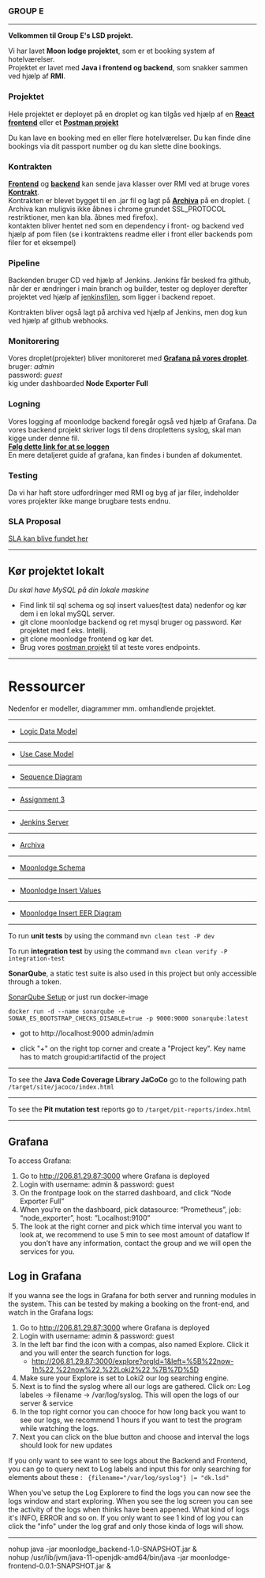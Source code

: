 ### GROUP E 

* * * 
**Velkommen til Group E's LSD projekt.**

Vi har lavet **Moon lodge projektet**, som er et booking system af hotelværelser.  
Projektet er lavet med **Java i frontend og backend**, som snakker sammen ved hjælp af **RMI**.  

### Projektet  
Hele projektet er deployet på en droplet og kan tilgås ved hjælp af en [**React frontend**](http://206.81.29.87/) eller et [**Postman projekt**](https://www.getpostman.com/collections/bb1d633ed47153050bab)   

Du kan lave en booking med en eller flere hotelværelser. Du kan finde dine bookings via dit passport number og du kan slette dine bookings.  

### Kontrakten
[**Frontend**](https://github.com/LargeSystemsDevelopment2020/MoonLodge-FrontEnd) og [**backend**](https://github.com/LargeSystemsDevelopment2020/Moonlodge-Backend) kan sende java klasser over RMI ved at bruge vores [**Kontrakt**](https://github.com/LargeSystemsDevelopment2020/MoonLodge_Contract).  
Kontrakten er blevet bygget til en .jar fil og lagt på [**Archiva**](http://rasmuslynge.com:8081/#artifact/dk.cphbusiness.lsd.groupe.moonloodge/MoonLodgeContract) på en droplet. ( Archiva kan muligvis ikke åbnes i chrome grundet SSL_PROTOCOL restriktioner, men kan bla. åbnes med firefox).  
kontakten bliver hentet ned som en dependency i front- og backend ved hjælp af pom filen (se i kontraktens readme eller i front eller backends pom filer for et eksempel)


### Pipeline
Backenden bruger CD ved hjælp af Jenkins. Jenkins får besked fra github, når der er ændringer i main branch og builder, tester og deployer derefter projektet ved hjælp af [jenkinsfilen](https://github.com/LargeSystemsDevelopment2020/Moonlodge-Backend/blob/main/Jenkinsfile), som ligger i backend repoet.  

Kontrakten bliver også lagt på archiva ved hjælp af Jenkins, men dog kun ved hjælp af github webhooks.  

### Monitorering  
Vores droplet(projekter) bliver monitoreret med [**Grafana på vores droplet**]( http://206.81.29.87:3000).  
bruger: *admin*  
password: *guest*  
kig under dashboarded **Node Exporter Full**  

### Logning  
Vores logging af moonlodge backend foregår også ved hjælp af Grafana. Da vores backend projekt skriver logs til dens droplettens syslog, skal man kigge under denne fil.  
[**Følg dette link for at se loggen**](http://206.81.29.87:3000/explore?orgId=1&left=%5B%22now-1h%22,%22now%22,%22Loki2%22,%7B%22expr%22:%22%7Bfilename%3D%5C%22%2Fvar%2Flog%2Fsyslog%5C%22%7D%20%7C%3D%20%5C%22dk.lsd%5C%22%22%7D%5D)   
En mere detaljeret guide af grafana, kan findes i bunden af dokumentet.  
  
### Testing  
Da vi har haft store udfordringer med RMI og byg af jar filer, indeholder vores projekter ikke mange brugbare tests endnu.  


### SLA Proposal
[SLA kan blive fundet her](https://github.com/LargeSystemsDevelopment2020/MoonLodge_Contract/blob/master/SLA.md)


* * * 

## Kør projektet lokalt  
*Du skal have MySQL på din lokale maskine*  
- Find link til sql schema og sql insert values(test data) nedenfor og kør dem i en lokal mySQL server.  
- git clone moonlodge backend og ret mysql bruger og password. Kør projektet med f.eks. Intellij.  
- git clone moonlodge frontend og kør det. 
- Brug vores [postman projekt](https://www.getpostman.com/collections/bb1d633ed47153050bab) til at teste vores endpoints.


* * *

# Ressourcer  
Nedenfor er modeller, diagrammer mm. omhandlende projektet. 

* * *

- [Logic Data Model](https://github.com/LargeSystemsDevelopment2020/MoonLodge/blob/master/diagrams/LogicDataModel.md)

* * *

- [Use Case Model](https://github.com/LargeSystemsDevelopment2020/MoonLodge/blob/master/diagrams/UseCase.md)

* * *

- [Sequence Diagram](https://github.com/LargeSystemsDevelopment2020/MoonLodge/blob/master/diagrams/SequenceDiagram.md) 

* * *

- [Assignment 3](https://github.com/LargeSystemsDevelopment2020/MoonLodge_Assigment3)

* * *

- [Jenkins Server](http://206.81.29.87:8090/)

* * *

- [Archiva](http://rasmuslynge.com:8081/#welcome)

* * *

- [Moonlodge Schema](https://github.com/LargeSystemsDevelopment2020/Moonlodge-Backend/blob/main/documents/moonlodge_schema.sql)

* * *

- [Moonlodge Insert Values](https://github.com/LargeSystemsDevelopment2020/Moonlodge-Backend/blob/main/documents/insert_values.sql)


* * *

- [Moonlodge Insert EER Diagram](https://github.com/LargeSystemsDevelopment2020/Moonlodge-Backend/tree/rmi/documents)

* * *

To run **unit tests** by using the command `mvn clean test -P dev`

To run **integration test** by using the command `mvn clean verify -P integration-test`

**SonarQube**, a static test suite is also used in this project but only accessible through a token. 

[SonarQube Setup](https://docs.sonarqube.org/latest/setup/get-started-2-minutes/) or just run docker-image 

`docker run -d --name sonarqube -e SONAR_ES_BOOTSTRAP_CHECKS_DISABLE=true -p 9000:9000 sonarqube:latest`

 * got to http://localhost:9000 admin/admin
 
 * click "+" on the right top corner and create a "Project key". Key name has to match groupid:artifactid of the project

* * *

To see the **Java Code Coverage Library JaCoCo** go to the following path `/target/site/jacoco/index.html`

* * *

To see the **Pit mutation test** reports go to `/target/pit-reports/index.html`

* * *

## Grafana

To access Grafana:

1.	Go to http://206.81.29.87:3000 where Grafana is deployed
2.	Login with username: admin & password: guest
3.	On the frontpage look on the starred dashboard, and click “Node Exporter Full”
4.	When you’re on the dashboard, pick datasource: “Prometheus”, job: “node_exporter”, host: ”Localhost:9100”
5.	The look at the right corner and pick which time interval you want to look at, we recommend to use 5 min to see most amount of dataflow
If you don’t have any information, contact the group and we will open the services for you.

## Log in Grafana
If you wanna see the logs in Grafana for both server and running modules in the system. This can be tested by making a booking on the front-end, and watch in the Grafana logs:

1.	Go to http://206.81.29.87:3000 where Grafana is deployed
2.	Login with username: admin & password: guest
3.  In the left bar find the icon with a compas, also named Explore. Click it and you will enter the search function for logs.
    - http://206.81.29.87:3000/explore?orgId=1&left=%5B%22now-1h%22,%22now%22,%22Loki2%22,%7B%7D%5D
4.  Make sure your Explore is set to Loki2 our log searching engine.
5.  Next is to find the syslog where all our logs are gathered. Click on: Log labeles -> filename -> /var/log/syslog. This will open the logs of our server & service
6.  In the top right cornor you can chooce for how long back you want to see our logs, we recommend 1 hours if you want to test the program while watching the logs.
7.  Next you can click on the blue button and choose and interval the logs should look for new updates

If you only want to see want to see logs about the Backend and Frontend, you can go to query next to Log labels and input this for only searching for elements about these : ` {filename="/var/log/syslog"} |= "dk.lsd"`

When you've setup the Log Explorere to find the logs you can now see the logs window and start exploring. When you see the log screen you can see the activity of the logs when thinks have been appened. What kind of logs it's INFO, ERROR and so on. If you only want to see 1 kind of log you can click the "info" under the log graf and only those kinda of logs will show.





* * *

nohup java -jar moonlodge_backend-1.0-SNAPSHOT.jar &  
nohup /usr/lib/jvm/java-11-openjdk-amd64/bin/java -jar moonlodge-frontend-0.0.1-SNAPSHOT.jar &  
